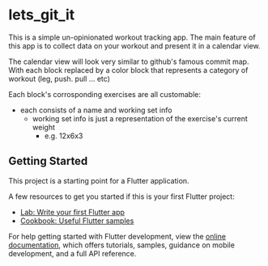 # lets_git_it

This is a simple un-opinionated workout tracking app. The main feature of this app is to collect data on your workout and present it in a calendar view.

The calendar view will look very similar to github's famous commit map. With each block replaced by a color block that represents a category of workout (leg, push. pull ... etc)

Each block's corrosponding exercises are all customable:
  - each consists of a name and working set info
    - working set info is just a representation of the exercise's current weight 
      - e.g. 12x6x3


## Getting Started

This project is a starting point for a Flutter application.

A few resources to get you started if this is your first Flutter project:

- [Lab: Write your first Flutter app](https://docs.flutter.dev/get-started/codelab)
- [Cookbook: Useful Flutter samples](https://docs.flutter.dev/cookbook)

For help getting started with Flutter development, view the
[online documentation](https://docs.flutter.dev/), which offers tutorials,
samples, guidance on mobile development, and a full API reference.
